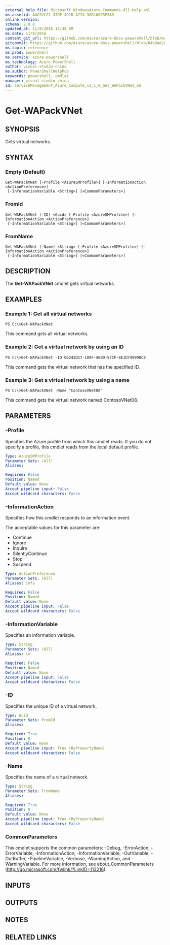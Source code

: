 ```yaml
---
external help file: Microsoft.WindowsAzure.Commands.dll-Help.xml
ms.assetid: AAC92C22-37DE-491B-A774-38D10675F5A5
online version: 
schema: 2.0.0
updated_at: 11/8/2016 12:38 AM
ms.date: 11/8/2016
content_git_url: https://github.com/Azure/azure-docs-powershell/blob/master/azureps-cmdlets-docs/ServiceManagement/Azure.Compute/v3.1.0/Get-WAPackVNet.md
gitcommit: https://github.com/Azure/azure-docs-powershell/blob/04b9ae2d1c44a3ada330f570237886794cede893/azureps-cmdlets-docs/ServiceManagement/Azure.Compute/v3.1.0/Get-WAPackVNet.md
ms.topic: reference
ms.prod: powershell
ms.service: azure-powershell
ms.technology: Azure PowerShell
author: visual-studio-china
ms.author: PowerShellHelpPub
keywords: powershell, cmdlet
manager: visual-studio-china
id: ServiceManagement_Azure_Compute_v3_1_0_Get_WAPackVNet_md
---
```


# Get-WAPackVNet

## SYNOPSIS
Gets virtual networks.

## SYNTAX

### Empty (Default)
```
Get-WAPackVNet [-Profile <AzureSMProfile>] [-InformationAction <ActionPreference>]
 [-InformationVariable <String>] [<CommonParameters>]
```

### FromId
```
Get-WAPackVNet [-ID] <Guid> [-Profile <AzureSMProfile>] [-InformationAction <ActionPreference>]
 [-InformationVariable <String>] [<CommonParameters>]
```

### FromName
```
Get-WAPackVNet [-Name] <String> [-Profile <AzureSMProfile>] [-InformationAction <ActionPreference>]
 [-InformationVariable <String>] [<CommonParameters>]
```

## DESCRIPTION
The **Get-WAPackVNet** cmdlet gets virtual networks.

## EXAMPLES

### Example 1: Get all virtual networks
```
PS C:\>Get-WAPackVNet
```

This command gets all virtual networks.

### Example 2: Get a virtual network by using an ID
```
PS C:\>Get-WAPackVNet -ID 66242D17-189F-480D-87CF-8E1D749998C8
```

This command gets the virtual network that has the specified ID.

### Example 3: Get a virtual network by using a name
```
PS C:\>Get-WAPackVNet -Name "ContosoVNet08"
```

This command gets the virtual network named ContosoVNet08.

## PARAMETERS

### -Profile
Specifies the Azure profile from which this cmdlet reads.
If you do not specify a profile, this cmdlet reads from the local default profile.

```yaml
Type: AzureSMProfile
Parameter Sets: (All)
Aliases: 

Required: False
Position: Named
Default value: None
Accept pipeline input: False
Accept wildcard characters: False
```

### -InformationAction
Specifies how this cmdlet responds to an information event.

The acceptable values for this parameter are:

- Continue
- Ignore
- Inquire
- SilentlyContinue
- Stop
- Suspend

```yaml
Type: ActionPreference
Parameter Sets: (All)
Aliases: infa

Required: False
Position: Named
Default value: None
Accept pipeline input: False
Accept wildcard characters: False
```

### -InformationVariable
Specifies an information variable.

```yaml
Type: String
Parameter Sets: (All)
Aliases: iv

Required: False
Position: Named
Default value: None
Accept pipeline input: False
Accept wildcard characters: False
```

### -ID
Specifies the unique ID of a virtual network.

```yaml
Type: Guid
Parameter Sets: FromId
Aliases: 

Required: True
Position: 0
Default value: None
Accept pipeline input: True (ByPropertyName)
Accept wildcard characters: False
```

### -Name
Specifies the name of a virtual network.

```yaml
Type: String
Parameter Sets: FromName
Aliases: 

Required: True
Position: 0
Default value: None
Accept pipeline input: True (ByPropertyName)
Accept wildcard characters: False
```

### CommonParameters
This cmdlet supports the common parameters: -Debug, -ErrorAction, -ErrorVariable, -InformationAction, -InformationVariable, -OutVariable, -OutBuffer, -PipelineVariable, -Verbose, -WarningAction, and -WarningVariable. For more information, see about_CommonParameters (http://go.microsoft.com/fwlink/?LinkID=113216).

## INPUTS

## OUTPUTS

## NOTES

## RELATED LINKS

